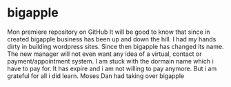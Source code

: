 # bigapple
Mon premiere repository on GitHub
It will be good to know that since in created bigapple
business has been up and down the hill.
I had my hands dirty in building wordpress sites.
Since then bigapple has changed its name. 
The new manager will not even want any idea of a virtual,
contact or payment/appointment system.
I am stuck with the dormain name which i have to pay for.
It has expire and i am not willing to pay anymore.
But i am grateful for all i did learn.
Moses Dan had taking over bigapple
